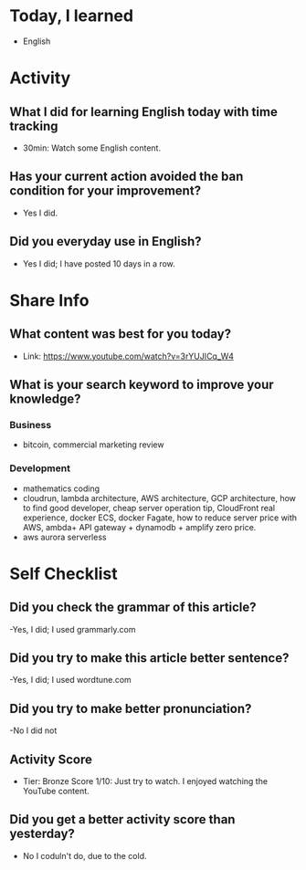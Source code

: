 # Today, I learned 
- English

# Activity
## What I did for learning English today with time tracking
- 30min: Watch some English content.

## Has your current action avoided the ban condition for your improvement?
- Yes I did.

## Did you everyday use in English?
- Yes I did; I have posted 10 days in a row.

# Share Info
## What content was best for you today?
- Link: https://www.youtube.com/watch?v=3rYUJICq_W4

## What is your search keyword to improve your knowledge?
### Business
- bitcoin, commercial marketing review 

### Development
- mathematics coding
- cloudrun, lambda architecture, AWS architecture, GCP architecture, how to find good developer, cheap server operation tip, CloudFront real experience, docker ECS, docker Fagate, how to reduce server price with AWS, ambda+ API gateway + dynamodb + amplify zero price.
- aws aurora serverless

# Self Checklist
## Did you check the grammar of this article?
-Yes, I did; I used grammarly.com 

## Did you try to make this article better sentence?
-Yes, I did; I used wordtune.com

## Did you try to make better pronunciation?
-No I did not

## Activity Score
- Tier: Bronze
Score 1/10: Just try to watch. I enjoyed watching the YouTube content.

## Did you get a better activity score than yesterday?
- No I coduln't do, due to the cold.
